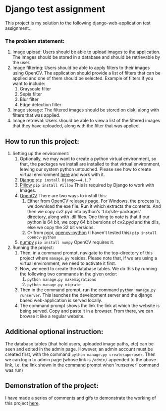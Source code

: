 # Django test assignment

This project is my solution to the following django-web-application test assignment.

### The problem statement:
1. Image upload: Users should be able to upload images to the application. The images should be stored in a database and should be retrievable by the user.
2. Image filtering: Users should be able to apply filters to their images using OpenCV. The application should provide a list of filters that can be applied and one of them should be selected. Example of filters if you want to include:
   1. Grayscale filter
   2. Sepia filter
   3. Blur filter
   4. Edge detection filter
3. Image storage: The filtered images should be stored on disk, along with filters that was applied.
4. Image retrieval: Users should be able to view a list of the filtered images that they have uploaded, along with the filter that was applied.

## How to run this project:
1. Setting up the environment:
   1. Optionally, we may want to create a python virtual environment, so that, the packages we install are installed to that virtual environment, leaving our system python untouched. Please see how to create virtual environment [here](https://docs.python.org/3/library/venv.html) and work with it.
   1. [Django](https://www.djangoproject.com/) `pip install Django==4.1.7`
   2. [Pillow](https://pypi.org/project/Pillow/) `pip install Pillow` This is required by Django to work with Images.
   3. [OpenCV](https://opencv.org/releases/) There are two ways to install this:
      1. Either from [OpenCV releases page](https://opencv.org/releases/). For Windows, the process is, we download the exe file. Run it which extracts the contents. And then we copy cv2.pyd into python's 'Lib/site-packages' directory, along with .dll files. One thing to note is that if our python is 64 bit, we copy 64 bit bersions of cv2.pyd and the dlls, else we copy the 32 bit versions.
      2. Or from pypi, [opencv-python](https://pypi.org/project/opencv-python/) (I haven't tested this) `pip install opencv-python`
   4. [numpy](https://numpy.org/) `pip install numpy` OpenCV requires it.
2. Running the project:
   1. Then, in a command prompt, navigate to the top-directory of this project where `manage.py` resides. Please note that, if we are using a virtual environment, we need to activate it first.
   2. Now, we need to create the database tables. We do this by running the following two commands in the given order:
      1. `python manage.py makemigrations`
      2. `python manage.py migrate`
   2. Then in the command prompt, run the command `python manage.py runserver`. This launches the development server and the django based web-application is served locally.
   4. The command prompt shows the link the link at which the website is being served. Copy and paste it in a browser. From there, we can browse it like a regular website.
    
## Additional optional instruction:
The database tables (that hold users, uploaded image paths, etc) can be seen and edited in the admin page. However, an admin account must be created first, with the command `python manage.py createsuperuser`. Then we can login to admin page (whose link is `/admin/` appended to the above link, i.e. the link shown in the command prompt when 'runserver' command was run)

## Demonstration of the project:
I have made a series of comments and gifs to demonstrate the working of this project [here](demonstration/demonstration.md).
